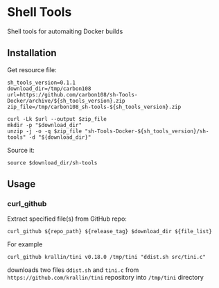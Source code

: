 # Shell Tools

Shell tools for automaiting Docker builds

## Installation

Get resource file:

    sh_tools_version=0.1.1
    download_dir=/tmp/carbon108
    url=https://github.com/carbon108/sh-Tools-Docker/archive/${sh_tools_version}.zip
    zip_file=/tmp/carbon108_sh-tools-${sh_tools_version}.zip
    
    curl -Lk $url --output $zip_file 
    mkdir -p "$download_dir"
    unzip -j -o -q $zip_file "sh-Tools-Docker-${sh_tools_version}/sh-tools" -d "${download_dir}"

Source it:

    source $download_dir/sh-tools

## Usage

### curl_github

Extract specified file(s) from GitHub repo:

    curl_github ${repo_path} ${release_tag} $download_dir ${file_list}
     
For example 
 
    curl_github krallin/tini v0.18.0 /tmp/tini "ddist.sh src/tini.c" 
 
downloads two files `ddist.sh` and `tini.c` from `https://github.com/krallin/tini` repository into `/tmp/tini` 
directory
 